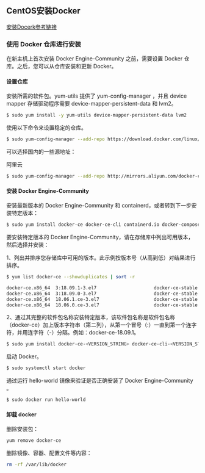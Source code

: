 ## CentOS安装Docker
[安装Docerk参考链接](https://www.runoob.com/docker/centos-docker-install.html)

### 使用 Docker 仓库进行安装
在新主机上首次安装 Docker Engine-Community 之前，需要设置 Docker 仓库。之后，您可以从仓库安装和更新 Docker。

#### 设置仓库

安装所需的软件包。yum-utils 提供了 yum-config-manager ，并且 device mapper 存储驱动程序需要 device-mapper-persistent-data 和 lvm2。
```bash
$ sudo yum install -y yum-utils device-mapper-persistent-data lvm2
```

使用以下命令来设置稳定的仓库。
```bash
$ sudo yum-config-manager --add-repo https://download.docker.com/linux/centos/docker-ce.repo
```
可以选择国内的一些源地址：

阿里云
```bash
$ sudo yum-config-manager --add-repo http://mirrors.aliyun.com/docker-ce/linux/centos/docker-ce.repo
```

#### 安装 Docker Engine-Community
安装最新版本的 Docker Engine-Community 和 containerd，或者转到下一步安装特定版本：
```bash
$ sudo yum install docker-ce docker-ce-cli containerd.io docker-compose-plugin
```

要安装特定版本的 Docker Engine-Community，请在存储库中列出可用版本，然后选择并安装：

1、列出并排序您存储库中可用的版本。此示例按版本号（从高到低）对结果进行排序。
```bash
$ yum list docker-ce --showduplicates | sort -r

docker-ce.x86_64  3:18.09.1-3.el7                     docker-ce-stable
docker-ce.x86_64  3:18.09.0-3.el7                     docker-ce-stable
docker-ce.x86_64  18.06.1.ce-3.el7                    docker-ce-stable
docker-ce.x86_64  18.06.0.ce-3.el7                    docker-ce-stable
```
2、通过其完整的软件包名称安装特定版本，该软件包名称是软件包名称（docker-ce）加上版本字符串（第二列），从第一个冒号（:）一直到第一个连字符，并用连字符（-）分隔。例如：docker-ce-18.09.1。
```bash
$ sudo yum install docker-ce-<VERSION_STRING> docker-ce-cli-<VERSION_STRING> containerd.io
```

启动 Docker。
```bash
$ sudo systemctl start docker
```
通过运行 hello-world 镜像来验证是否正确安装了 Docker Engine-Community 。
```bash
$ sudo docker run hello-world
```
#### 卸载 docker
删除安装包：
```bash
yum remove docker-ce
```
删除镜像、容器、配置文件等内容：
```bash
rm -rf /var/lib/docker
```